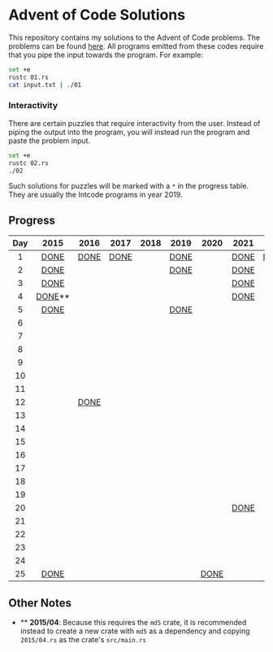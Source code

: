 # Advent of Code Solutions

This repository contains my solutions to the Advent of Code problems. The problems can be found [here](https://adventofcode.com/2015/events). All programs emitted from these codes require that you pipe the input towards the program. For example:

```bash
set +e
rustc 01.rs
cat input.txt | ./01
```

### Interactivity

There are certain puzzles that require interactivity from the user. Instead of piping the output into the program, you will instead run the program and paste the problem input.

```bash
set +e
rustc 02.rs
./02
```

Such solutions for puzzles will be marked with a `*` in the progress table. They are usually the Intcode programs in year 2019.

## Progress

| Day |         2015             |         2016         |         2017         |         2018         |          2019         |         2020         |         2021         |          2022        |
|:---:|:------------------------:|:--------------------:|:--------------------:|:--------------------:|:---------------------:|:--------------------:|:--------------------:|:--------------------:|
|  1  | [DONE](./2015/01.rs)     | [DONE](./2016/01.rs) | [DONE](./2017/01.rs) |                      | [DONE](./2019/01.rs)  |                      | [DONE](./2021/01.rs) | [DONE](./2022/01.rs) |
|  2  | [DONE](./2015/02.rs)     |                      |                      |                      | [DONE](./2019/02.rs)  |                      | [DONE](./2021/02.rs) |                      |
|  3  | [DONE](./2015/03.rs)     |                      |                      |                      |                       |                      | [DONE](./2021/03.rs) |                      |
|  4  | [DONE](./2015/04.rs)\*\* |                      |                      |                      |                       |                      | [DONE](./2021/04.rs) |                      |
|  5  | [DONE](./2015/05.rs)     |                      |                      |                      | [DONE](./2019/05.rs)  |                      |                      |                      |
|  6  |                          |                      |                      |                      |                       |                      |                      |                      |
|  7  |                          |                      |                      |                      |                       |                      |                      |                      |
|  8  |                          |                      |                      |                      |                       |                      |                      |                      |
|  9  |                          |                      |                      |                      |                       |                      |                      |                      |
| 10  |                          |                      |                      |                      |                       |                      |                      |                      |
| 11  |                          |                      |                      |                      |                       |                      |                      |                      |
| 12  |                          | [DONE](./2016/12.rs) |                      |                      |                       |                      |                      |                      |
| 13  |                          |                      |                      |                      |                       |                      |                      |                      |
| 14  |                          |                      |                      |                      |                       |                      |                      |                      |
| 15  |                          |                      |                      |                      |                       |                      |                      |                      |
| 16  |                          |                      |                      |                      |                       |                      |                      |                      |
| 17  |                          |                      |                      |                      |                       |                      |                      |                      |
| 18  |                          |                      |                      |                      |                       |                      |                      |                      |
| 19  |                          |                      |                      |                      |                       |                      |                      |                      |
| 20  |                          |                      |                      |                      |                       |                      | [DONE](./2021/20.rs) |                      |
| 21  |                          |                      |                      |                      |                       |                      |                      |                      |
| 22  |                          |                      |                      |                      |                       |                      |                      |                      |
| 23  |                          |                      |                      |                      |                       |                      |                      |                      |
| 24  |                          |                      |                      |                      |                       |                      |                      |                      |
| 25  | [DONE](./2015/25.rs)     |                      |                      |                      |                       | [DONE](./2020/25.rs) |                      |                      |

## Other Notes

- \*\* **2015/04**: Because this requires the `md5` crate, it is recommended instead to create a new crate with `md5` as a dependency and copying `2015/04.rs` as the crate's `src/main.rs`
